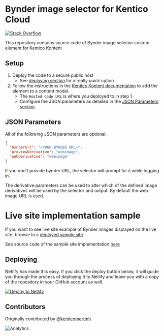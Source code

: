 # Bynder image selector for Kentico Cloud

[![Stack Overflow](https://img.shields.io/badge/Stack%20Overflow-ASK%20NOW-FE7A16.svg?logo=stackoverflow&logoColor=white)](https://stackoverflow.com/tags/kentico-kontent)

This repository contains source code of Bynder image selector custom element for Kentico Kontent

## Setup

1. Deploy the code to a secure public host
    * See [deploying section](#Deploying) for a really quick option
1. Follow the instructions in the [Kentico Kontent documentation](https://docs.kontent.ai/tutorials/develop-apps/integrate/integrating-your-own-content-editing-features#a-3--displaying-a-custom-element-in-kentico-kontent) to add the element to a content model.
    * The `Hosted code URL` is where you deployed to in step 1
    * Configure the JSON parameters as detailed in the [JSON Parameters section](#json-parameters)

## JSON Parameters

All of the following JSON parameters are optional.

```json
{
  "bynderUrl": "<YOUR BYNDER URL>",
  "previewDerivative": "webimage",
  "webDerivative": "webimage"
}
```

If you don't provide bynder URL, the selector will prompt for it while logging in.

The derivative parameters can be used to alter which of the defined image derivatives will be used by the selector and output. By default the web image URL is used.

# Live site implementation sample

If you want to see live site example of Bynder images displayed on the live site, browse to a [deployed sample site](https://kentico-cloud-sample-app-react-bynder.surge.sh/en-us/articles/cf106f4e-30a4-42ef-b313-b8ea3fd3e5c5).

See source code of the sample site implementation [here](https://github.com/Kentico/kontent-sample-app-react/commit/b4ae153a1acde2feb10b865dbf338eaca84f3c35)

## Deploying

Netlify has made this easy. If you click the deploy button below, it will guide you through the process of deploying it to Netlify and leave you with a copy of the repository in your GitHub account as well.

[![Deploy to Netlify](https://www.netlify.com/img/deploy/button.svg)](https://app.netlify.com/start/deploy?repository=https://github.com/Kentico/kontent-custom-element-sample-bynder)

## Contributors

Originally contributed by [@kenticomartinh](https://github.com/kenticomartinh)

![Analytics](https://kentico-ga-beacon.azurewebsites.net/api/UA-69014260-4/Kentico/cloud-custom-element-sample-bynder?pixel)
